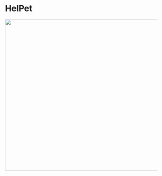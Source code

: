 # HelPet


<img src=https://github.com/nazlicancay/HelPet/blob/main/App.gif width="800" height="500"  />
